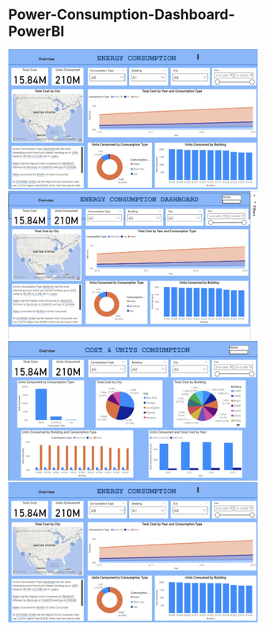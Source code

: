 # Power-Consumption-Dashboard-PowerBI

<img src="Screenshot 2024-11-24 173126.png" > 
<img src="Screenshot 2024-12-01 144618.png" > 
<img src="Screenshot 2024-12-01 144634.png" > 
<img src="Screenshot 2024-11-24 173126.png" > 
